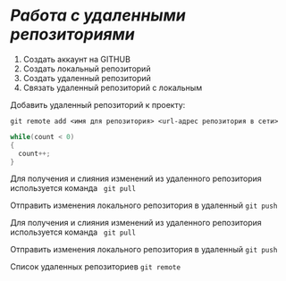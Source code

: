 # ***Работа с удаленными репозиториями***

1. Создать аккаунт на GITHUB 
2. Создать локальный репозиторий 
3. Создать удаленный репозиторий 
4. Связать удаленный репозиторий с локальным


Добавить удаленный репозиторий к проекту:
```
git remote add <имя для репозитория> <url-адрес репозитория в сети>
```
```C#
while(count < 0)
{
  count++;
}
```
Для получения и слияния изменений из удаленного репозитория используется команда ` git pull`

Отправить изменения локального репозитория в удаленный `git push`

Для получения и слияния изменений из удаленного репозитория используется команда ` git pull`

Отправить изменения локального репозитория в удаленный `git push`

Список удаленных репозиториев `git remote`
